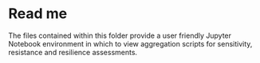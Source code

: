 # Read me 

The files contained within this folder provide a user friendly Jupyter Notebook environment in which to 
view aggregation scripts for sensitivity, resistance and resilience assessments. 
